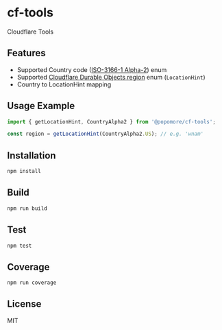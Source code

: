 # cf-tools

Cloudflare Tools

## Features

- Supported Country code ([ISO-3166-1 Alpha-2](https://www.iso.org/iso-3166-country-codes.html)) enum
- Supported [Cloudflare Durable Objects region](https://developers.cloudflare.com/durable-objects/reference/data-location/#supported-locations-1) enum (`LocationHint`)
- Country to LocationHint mapping

## Usage Example

```typescript
import { getLocationHint, CountryAlpha2 } from '@popomore/cf-tools';

const region = getLocationHint(CountryAlpha2.US); // e.g. 'wnam'
```

## Installation

```bash
npm install
```

## Build

```bash
npm run build
```

## Test

```bash
npm test
```

## Coverage

```bash
npm run coverage
```

## License

MIT

